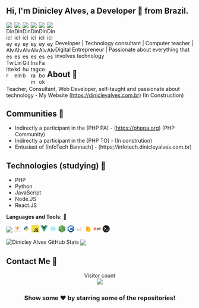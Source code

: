<!-- Your title -->
## Hi, I'm Dinicley Alves, a Developer 🚀 from Brazil.
 
 <a href="https://twitter.com/dinicleyalves">
  <img align="left" alt="Dinicley Alves Twitter" width="22px" src="https://cdn.jsdelivr.net/npm/simple-icons@v3/icons/twitter.svg" />
</a>
<a href="https://linkedin.com/in/dinicleyalves">
  <img align="left" alt="Dinicley Alves Linkdein" width="22px" src="https://cdn.jsdelivr.net/npm/simple-icons@v3/icons/linkedin.svg" />
</a>
<a href="https://github.com/dinicleyalves">
  <img align="left" alt="Dinicley Alves Github" width="22px" src="https://cdn.jsdelivr.net/npm/simple-icons@v3/icons/github.svg" />
</a>
<a href="https://instagram.com/dinicleyalves">
  <img align="left" alt="Dinicley Alves Instagram" width="22px" src="https://cdn.jsdelivr.net/npm/simple-icons@v3/icons/instagram.svg" />
</a>
<a href="https://www.facebook.com/page.dinicleyalves">
  <img align="left" alt="Dinicley Alves Facebook" width="22px" src="https://cdn.jsdelivr.net/npm/simple-icons@v3/icons/facebook.svg" />
</a>
<a href="https://medium.com/@dinicleyalves">
  <img align="left" alt="Dinicley Alves" width="22px" src="https://cdn.jsdelivr.net/npm/simple-icons@v3/icons/medium.svg" />
</a>

<br/>
<br/>

Developer | Technology consultant | Computer teacher | Digital Entrepreneur | Passionate about everything that involves technology

## About 🚀
Teacher, Consultant, Web Developer, self-taught and passionate about technology - My Website (https://dinicleyalves.com.br) (In Construction)

## Communities 🚀
- Indirectly a participant in the [PHP PA] - (https://phppa.org) (PHP Community)
- Indirectly a participant in the [PHP TO] - (In constrution)
- Entusiast of [InfoTech Bannach] - (https;//infotech.dinicleyalves.com.br)

## Technologies (studying) 🚀
- PHP
- Python 
- JavaScript
- Node.JS
- React.JS

**Languages and Tools:** 🚀 

<code><img height="20" src="https://pytorch.org/assets/images/pytorch-logo.png"></code>
<code><img height="20" src="https://raw.githubusercontent.com/github/explore/80688e429a7d4ef2fca1e82350fe8e3517d3494d/topics/tensorflow/tensorflow.png"></code>
<code><img height="20" src="https://raw.githubusercontent.com/github/explore/80688e429a7d4ef2fca1e82350fe8e3517d3494d/topics/python/python.png"></code>
<code><img height="20" src="https://raw.githubusercontent.com/github/explore/80688e429a7d4ef2fca1e82350fe8e3517d3494d/topics/javascript/javascript.png"></code>
<code><img height="20" src="https://raw.githubusercontent.com/github/explore/80688e429a7d4ef2fca1e82350fe8e3517d3494d/topics/vue/vue.png"></code>
<code><img height="20" src="https://raw.githubusercontent.com/github/explore/80688e429a7d4ef2fca1e82350fe8e3517d3494d/topics/react/react.png"></code>
<code><img height="20" src="https://raw.githubusercontent.com/github/explore/80688e429a7d4ef2fca1e82350fe8e3517d3494d/topics/nodejs/nodejs.png"></code>
<code><img height="20" src="https://raw.githubusercontent.com/github/explore/80688e429a7d4ef2fca1e82350fe8e3517d3494d/topics/cpp/cpp.png"></code>
<code><img height="20" src="https://raw.githubusercontent.com/github/explore/80688e429a7d4ef2fca1e82350fe8e3517d3494d/topics/mysql/mysql.png"></code>
<code><img height="20" src="https://raw.githubusercontent.com/github/explore/80688e429a7d4ef2fca1e82350fe8e3517d3494d/topics/firebase/firebase.png"></code>
<code><img height="20" src="https://raw.githubusercontent.com/github/explore/80688e429a7d4ef2fca1e82350fe8e3517d3494d/topics/git/git.png"></code>
<code><img height="20" src="https://raw.githubusercontent.com/github/explore/80688e429a7d4ef2fca1e82350fe8e3517d3494d/topics/terminal/terminal.png"></code>


<img src="https://github-readme-stats.vercel.app/api?username=dinicleyalves&&show_icons=true&theme=radical&line_height=27&v=5" alt="Dinicley Alves GitHub Stats" />


<a href="https://github.com/dinicleyalves/ElephantGame">
  <!-- Change the `github-readme-stats.anuraghazra1.vercel.app` to `github-readme-stats.vercel.app`  -->
  <img align="center" src="https://github-readme-stats.vercel.app/api/pin/?username=dinicleyalves&repo=ElephantGame&theme=radical" />
</a>    


##  Contact Me 🚀 


<p align="center"> 
  Visitor count<br>
  <img src="https://profile-counter.glitch.me/dinicleyalves/count.svg" />
</p>


<div align="center">

### Show some ❤️ by starring some of the repositories!

</div>


